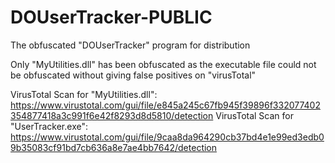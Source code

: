 # DOUserTracker-PUBLIC
The obfuscated "DOUserTracker" program for distribution

Only "MyUtilities.dll" has been obfuscated as the executable file could not be obfuscated without giving false positives on "virusTotal"

VirusTotal Scan for "MyUtilities.dll": 
https://www.virustotal.com/gui/file/e845a245c67fb945f39896f332077402354877418a3c991f6e42f8293d8d5810/detection
VirusTotal Scan for "UserTracker.exe": 
https://www.virustotal.com/gui/file/9caa8da964290cb37bd4e1e99ed3edb09b35083cf91bd7cb636a8e7ae4bb7642/detection
